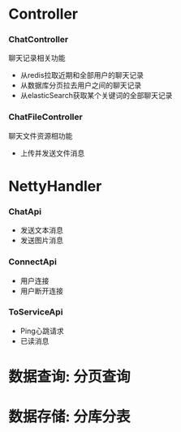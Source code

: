 # Controller
### ChatController
聊天记录相关功能
* 从redis拉取近期和全部用户的聊天记录
* 从数据库分页拉去用户之间的聊天记录
* 从elasticSearch获取某个关键词的全部聊天记录

### ChatFileController
聊天文件资源相功能
* 上传并发送文件消息

# NettyHandler
### ChatApi
* 发送文本消息
* 发送图片消息
### ConnectApi
* 用户连接
* 用户断开连接
### ToServiceApi
* Ping心跳请求
* 已读消息


# 数据查询: 分页查询
# 数据存储: 分库分表